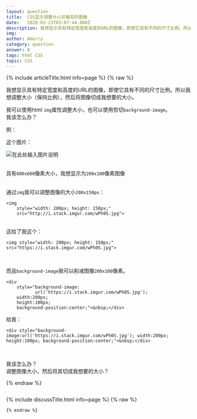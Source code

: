 ```yaml
---
layout: question
title:  CSS显示调整大小并裁剪的图像
date:   2020-03-23T03:07:44.000Z
description: 我想显示具有特定宽度和高度的URL的图像，即使它具有不同的尺寸比例。所以我想调整大小（保持比例），然后将图像切成我想要的大小。我可以使用html im...
img: 
author: AHarry
category: question
answer: 0
tags: html CSS
topic: CSS
---
```

<div class="article-root">
  <div class="article">
    {% include articleTitle.html info=page %}
    {% raw %}
    <div class="article-content"><p><font style="vertical-align: inherit;"><font style="vertical-align: inherit;">我想显示具有特定宽度和高度的URL的图像，即使它具有不同的尺寸比例。</font><font style="vertical-align: inherit;">所以我想调整大小（保持比例），然后将图像切成我想要的大小。
</font></font></p><p><font style="vertical-align: inherit;"><font style="vertical-align: inherit;">
我可以使用html </font></font><code>img</code><font style="vertical-align: inherit;"><font style="vertical-align: inherit;">属性</font><font style="vertical-align: inherit;">调整大小，</font><font style="vertical-align: inherit;">也可以使用剪切</font></font><code>background-image</code><font style="vertical-align: inherit;"><font style="vertical-align: inherit;">。
</font></font><br><font style="vertical-align: inherit;"><font style="vertical-align: inherit;">
我该怎么办？</font></font></p>

<p><font style="vertical-align: inherit;"><font style="vertical-align: inherit;">例：</font></font></p>

<p><font style="vertical-align: inherit;"><font style="vertical-align: inherit;">这个图片：</font></font></p>

<p><img src="https://www.samyoc.com//uploads/users/24645/images/thumbnails/1584932737006.jpg" data-src="https://www.samyoc.com//uploads/users/24645/images/1584932737006.jpg" alt="在此处输入图片说明"></p>

<p><br><font style="vertical-align: inherit;"><font style="vertical-align: inherit;">
具有</font></font><code>800x600</code><font style="vertical-align: inherit;"><font style="vertical-align: inherit;">像素</font><font style="vertical-align: inherit;">大小</font><font style="vertical-align: inherit;">，我想显示为</font></font><code>200x100</code><font style="vertical-align: inherit;"><font style="vertical-align: inherit;">像素图像</font></font></p>

<p><br><font style="vertical-align: inherit;"><font style="vertical-align: inherit;">
通过</font></font><code>img</code><font style="vertical-align: inherit;"><font style="vertical-align: inherit;">我可以调整图像的大小</font></font><code>200x150px</code><font style="vertical-align: inherit;"><font style="vertical-align: inherit;">：</font></font></p>

<pre><code>&lt;img <font></font>
    style="width: 200px; height: 150px;" <font></font>
    src="http://i.stack.imgur.com/wPh0S.jpg"&gt;<font></font>
</code></pre>

<p><br><font style="vertical-align: inherit;"><font style="vertical-align: inherit;">
这给了我这个：</font></font></p>

<pre><code>&lt;img style="width: 200px; height: 150px;" src="https://i.stack.imgur.com/wPh0S.jpg"&gt;
</code></pre>

<p><br></p>

<p><font style="vertical-align: inherit;"><font style="vertical-align: inherit;">而且</font></font><code>background-image</code><font style="vertical-align: inherit;"><font style="vertical-align: inherit;">我可以削减图像</font></font><code>200x100</code><font style="vertical-align: inherit;"><font style="vertical-align: inherit;">像素。</font></font></p>

<pre><code>&lt;div <font></font>
    style="background-image:<font></font>
           url('https://i.stack.imgur.com/wPh0S.jpg'); <font></font>
    width:200px; <font></font>
    height:100px; <font></font>
    background-position:center;"&gt;&amp;nbsp;&lt;/div&gt;<font></font>
</code></pre>

<p></p><p><font style="vertical-align: inherit;"><font style="vertical-align: inherit;">
给我：</font></font></p>

<pre><code>&lt;div style="background-image:url('https://i.stack.imgur.com/wPh0S.jpg'); width:200px; height:100px; background-position:center;"&gt;&amp;nbsp;&lt;/div&gt;
</code></pre>

<p></p><p><br></p><p><font style="vertical-align: inherit;"><font style="vertical-align: inherit;">
我该怎么办？
</font></font><br><font style="vertical-align: inherit;"><font style="vertical-align: inherit;">
调整图像大小，然后将其切成我想要的大小？</font></font></p></div>
    {% endraw %}
  </div>
  <p style="height: 0;width:0;overflow: hidden;"> 第2714篇《CSS显示调整大小并裁剪的图像》来自Winter(https://github.com/aiyld/aiyld.github.io)的站点</p>
  <div class="discuss-wrapper">
    {% include discussTitle.html info=page %}
    {% raw %}
    
    {% endraw %}
  </div>
<div>
